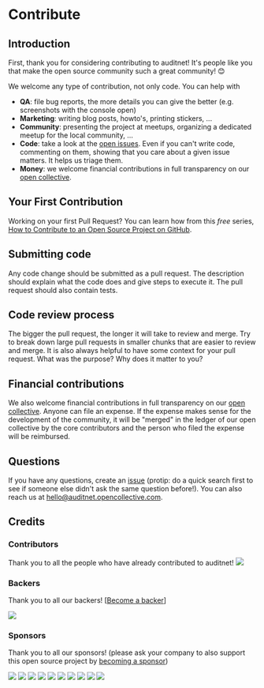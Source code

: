 # Contribute

## Introduction

First, thank you for considering contributing to auditnet! It's people like you that make the open source community such a great community! 😊

We welcome any type of contribution, not only code. You can help with 
- **QA**: file bug reports, the more details you can give the better (e.g. screenshots with the console open)
- **Marketing**: writing blog posts, howto's, printing stickers, ...
- **Community**: presenting the project at meetups, organizing a dedicated meetup for the local community, ...
- **Code**: take a look at the [open issues](issues). Even if you can't write code, commenting on them, showing that you care about a given issue matters. It helps us triage them.
- **Money**: we welcome financial contributions in full transparency on our [open collective](https://opencollective.com/auditnet).

## Your First Contribution

Working on your first Pull Request? You can learn how from this *free* series, [How to Contribute to an Open Source Project on GitHub](https://egghead.io/series/how-to-contribute-to-an-open-source-project-on-github).

## Submitting code

Any code change should be submitted as a pull request. The description should explain what the code does and give steps to execute it. The pull request should also contain tests.

## Code review process

The bigger the pull request, the longer it will take to review and merge. Try to break down large pull requests in smaller chunks that are easier to review and merge.
It is also always helpful to have some context for your pull request. What was the purpose? Why does it matter to you?

## Financial contributions

We also welcome financial contributions in full transparency on our [open collective](https://opencollective.com/auditnet).
Anyone can file an expense. If the expense makes sense for the development of the community, it will be "merged" in the ledger of our open collective by the core contributors and the person who filed the expense will be reimbursed.

## Questions

If you have any questions, create an [issue](issue) (protip: do a quick search first to see if someone else didn't ask the same question before!).
You can also reach us at hello@auditnet.opencollective.com.

## Credits

### Contributors

Thank you to all the people who have already contributed to auditnet!
<a href="graphs/contributors"><img src="https://opencollective.com/auditnet/contributors.svg?width=890" /></a>


### Backers

Thank you to all our backers! [[Become a backer](https://opencollective.com/auditnet#backer)]

<a href="https://opencollective.com/auditnet#backers" target="_blank"><img src="https://opencollective.com/auditnet/backers.svg?width=890"></a>


### Sponsors

Thank you to all our sponsors! (please ask your company to also support this open source project by [becoming a sponsor](https://opencollective.com/auditnet#sponsor))

<a href="https://opencollective.com/auditnet/sponsor/0/website" target="_blank"><img src="https://opencollective.com/auditnet/sponsor/0/avatar.svg"></a>
<a href="https://opencollective.com/auditnet/sponsor/1/website" target="_blank"><img src="https://opencollective.com/auditnet/sponsor/1/avatar.svg"></a>
<a href="https://opencollective.com/auditnet/sponsor/2/website" target="_blank"><img src="https://opencollective.com/auditnet/sponsor/2/avatar.svg"></a>
<a href="https://opencollective.com/auditnet/sponsor/3/website" target="_blank"><img src="https://opencollective.com/auditnet/sponsor/3/avatar.svg"></a>
<a href="https://opencollective.com/auditnet/sponsor/4/website" target="_blank"><img src="https://opencollective.com/auditnet/sponsor/4/avatar.svg"></a>
<a href="https://opencollective.com/auditnet/sponsor/5/website" target="_blank"><img src="https://opencollective.com/auditnet/sponsor/5/avatar.svg"></a>
<a href="https://opencollective.com/auditnet/sponsor/6/website" target="_blank"><img src="https://opencollective.com/auditnet/sponsor/6/avatar.svg"></a>
<a href="https://opencollective.com/auditnet/sponsor/7/website" target="_blank"><img src="https://opencollective.com/auditnet/sponsor/7/avatar.svg"></a>
<a href="https://opencollective.com/auditnet/sponsor/8/website" target="_blank"><img src="https://opencollective.com/auditnet/sponsor/8/avatar.svg"></a>
<a href="https://opencollective.com/auditnet/sponsor/9/website" target="_blank"><img src="https://opencollective.com/auditnet/sponsor/9/avatar.svg"></a>

<!-- This `CONTRIBUTING.md` is based on @nayafia's template https://github.com/nayafia/contributing-template -->